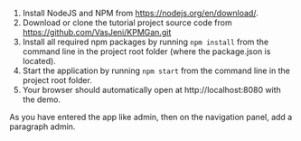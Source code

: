 1. Install NodeJS and NPM from https://nodejs.org/en/download/.
2. Download or clone the tutorial project source code from https://github.com/VasJeni/KPMGan.git
3. Install all required npm packages by running `npm install` from the command line in the project root folder (where the package.json is located).
4. Start the application by running `npm start` from the command line in the project root folder.
5. Your browser should automatically open at http://localhost:8080 with the demo.

As you have entered the app like admin, then on the navigation panel, add a paragraph admin.
